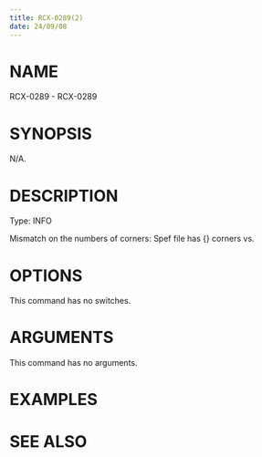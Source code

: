 ```yaml
---
title: RCX-0289(2)
date: 24/09/08
---
```


# NAME

RCX-0289 - RCX-0289

# SYNOPSIS

N/A.

# DESCRIPTION

Type: INFO

Mismatch on the numbers of corners: Spef file has {} corners vs.

# OPTIONS

This command has no switches.

# ARGUMENTS

This command has no arguments.

# EXAMPLES

# SEE ALSO
